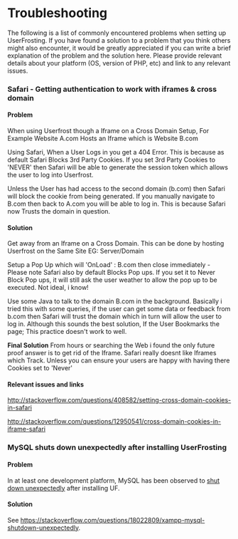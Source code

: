 # Troubleshooting
The following is a list of commonly encountered problems when setting up UserFrosting.  If you have found a solution to a problem that you think others might also encounter, it would be greatly appreciated if you can write a brief explanation of the problem and the solution here.  Please provide relevant details about your platform (OS, version of PHP, etc) and link to any relevant issues.

### Safari - Getting authentication to work with iframes & cross domain
#### Problem

When using Userfrost though a Iframe on a Cross Domain Setup, For Example Website A.com Hosts an Iframe which is Website B.com

Using Safari, When a User Logs in you get a 404 Error. This is because as default Safari Blocks 3rd Party Cookies. If you set 3rd Party Cookies to 'NEVER' then Safari will be able to generate the session token which allows the user to log into Userfrost.

Unless the User has had access to the second domain (b.com) then Safari will block the cookie from being generated. If you manually navigate to B.com then back to A.com you will be able to log in. This is because Safari now Trusts the domain in question. 

#### Solution

Get away from an Iframe on a Cross Domain. This can be done by hosting Userfrost on the Same Site EG: Server/Domain

Setup a Pop Up which will 'OnLoad' : B.com then close immediately - Please note Safari also by default Blocks Pop ups. If you set it to Never Block Pop ups, it will still ask the user weather to allow the pop up to be executed. Not ideal, i know!

Use some Java to talk to the domain B.com in the background. Basically i tried this with some queries, if the user can get some data or feedback from b.com then Safari will trust the domain which in turn will allow the user to log in. Although this sounds the best solution, If the User Bookmarks the page; This practice doesn't work to well. 

**Final Solution**
From hours or searching the Web i found the only future proof answer is to get rid of the Iframe. Safari really doesnt like Iframes which Track. Unless you can ensure your users are happy with having there Cookies set to 'Never'
 
#### Relevant issues and links

http://stackoverflow.com/questions/408582/setting-cross-domain-cookies-in-safari

http://stackoverflow.com/questions/12950541/cross-domain-cookies-in-iframe-safari

### MySQL shuts down unexpectedly after installing UserFrosting
#### Problem

In at least one development platform, MySQL has been observed to [shut down unexpectedly](https://github.com/alexweissman/UserFrosting/issues/247) after installing UF.  

#### Solution
See https://stackoverflow.com/questions/18022809/xampp-mysql-shutdown-unexpectedly.